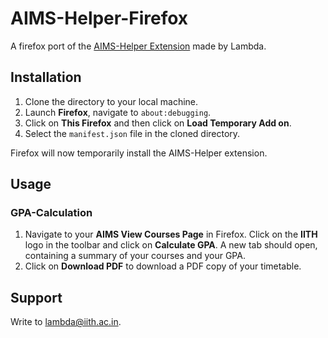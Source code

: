# AIMS-Helper-Firefox

A firefox port of the [AIMS-Helper Extension](https://github.com/iith-dashboard/AIMS-Helper-Chrome) made by Lambda.

## Installation

1. Clone the directory to your local machine.
2. Launch **Firefox**, navigate to `about:debugging`.
3. Click on **This Firefox** and then click on **Load Temporary Add on**.
4. Select the `manifest.json` file in the cloned directory.

Firefox will now temporarily install the AIMS-Helper extension.

## Usage

### GPA-Calculation

1. Navigate to your **AIMS View Courses Page** in Firefox. Click on the **IITH** logo in the toolbar and click on **Calculate GPA**. A new tab should open, containing a summary of your courses and your GPA.
2. Click on **Download PDF** to download a PDF copy of your timetable.

## Support

Write to [lambda@iith.ac.in](mailto:lambda@iith.ac.in).
